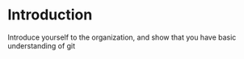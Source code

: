 # Introduction
Introduce yourself to the organization, and show that you have basic understanding of git
